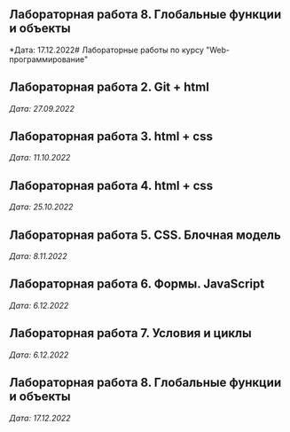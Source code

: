 ## Лабораторная работа 8. Глобальные функции и объекты

*Дата: 17.12.2022# Лабораторные работы по курсу "Web-программирование"

## Лабораторная работа 2. Git + html

*Дата: 27.09.2022*

## Лабораторная работа 3. html + css

*Дата: 11.10.2022*

## Лабораторная работа 4. html + css

*Дата: 25.10.2022*

## Лабораторная работа 5. CSS. Блочная модель

*Дата: 8.11.2022*

## Лабораторная работа 6. Формы. JavaScript

*Дата: 6.12.2022*

## Лабораторная работа 7. Условия и циклы

*Дата: 6.12.2022*

## Лабораторная работа 8. Глобальные функции и объекты

*Дата: 17.12.2022*